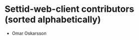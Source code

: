 Settid-web-client contributors (sorted alphabetically)
====================================================
* Omar Oskarsson


